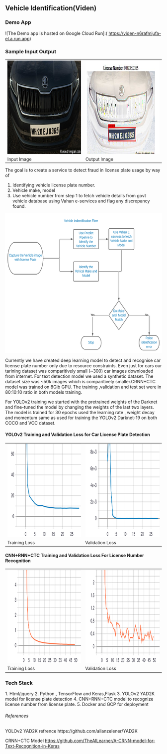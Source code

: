 
<h2>Vehicle Identification(Viden)</h2>

<h3>Demo App</h3>

![The Demo app is hosted on Google Cloud Run]:( https://viden-n6rafmjufa-el.a.run.app)

<h3>Sample Input Output</h3>
<table>
<tr>
<td><img src="test_sample_img/2.jpg" width="300" height="300"> </td>
<td><img src="test_sample_img/Sample_output.JPG" width="300" height="300"> </td>
</tr>
<tr>
<td>Input Image</td>
<td>Output Image</td>
</tr>
</table>

The goal is to create a service to detect fraud in license plate usage by way of 
1. Identifying vehicle  license plate number.
2. Vehicle make, model 
3. Use vehicle number from step 1 to fetch vehicle details from govt vehicle database 
   using Vahan e-services and flag any discrepancy found.
  
  <img src="img/flow.svg" width="550" height="450" align="center">                 

Currently we have created deep learning model to detect and recognise car license plate number only due to resource constraints.
Even just for cars our tarining dataset was comparitively small (~300) car images downloaded from internet. For text detection 
model we used a synthetic dataset. The dataset size was ~50k images which is comparitively smaller.CRNN+CTC model was trained 
on 8Gib GPU. The training ,validation and test set were in 80:10:10 ratio in both models training. 

For YOLOv2 training we started with the pretrained weights of the Darknet and fine-tuned the model by changing the weights of 
the last two layers. The model is trained for 30 epochs used the learning rate , weight decay and momentum  same as used for 
training the YOLOv2 Darknet-19 on both COCO and VOC dataset.

<h4>YOLOv2 Training and Validation Loss for Car License Plate Detection</h4>
<table>
<tr><td><img src="img/loss.svg" width="300" height="300"> </td>
  <td> <img src="img/val_loss.svg" width="300" height="300"> </td>
</tr>
   <tr><td>Training Loss</td><td>Validation Loss</td></tr>
</table>


<h4>CNN+RNN+CTC Training and Validation Loss For License Number Recognition</h4>
<table>
<tr><td><img src="img/loss_CRNN.svg" width="300" height="300">  </td>
  <td> <img src="img/val_loss_CRNN.svg" width="300" height="300">  </td>
</tr>
   <tr><td>Training Loss</td><td>Validation Loss</td></tr>
</table>         
 


<h3>Tech Stack</h3>
1. Html/jquery
2. Python , TensorFlow and Keras,Flask
3. YOLOv2 YAD2K model for license plate detection
4. CNN+RNN+CTC model to recognize license number from license plate.
5. Docker and GCP for deployment


<h6>References</h6>
YOLOv2 YAD2K refrence https://github.com/allanzelener/YAD2K

CRNN+CTC Model https://github.com/TheAILearner/A-CRNN-model-for-Text-Recognition-in-Keras
